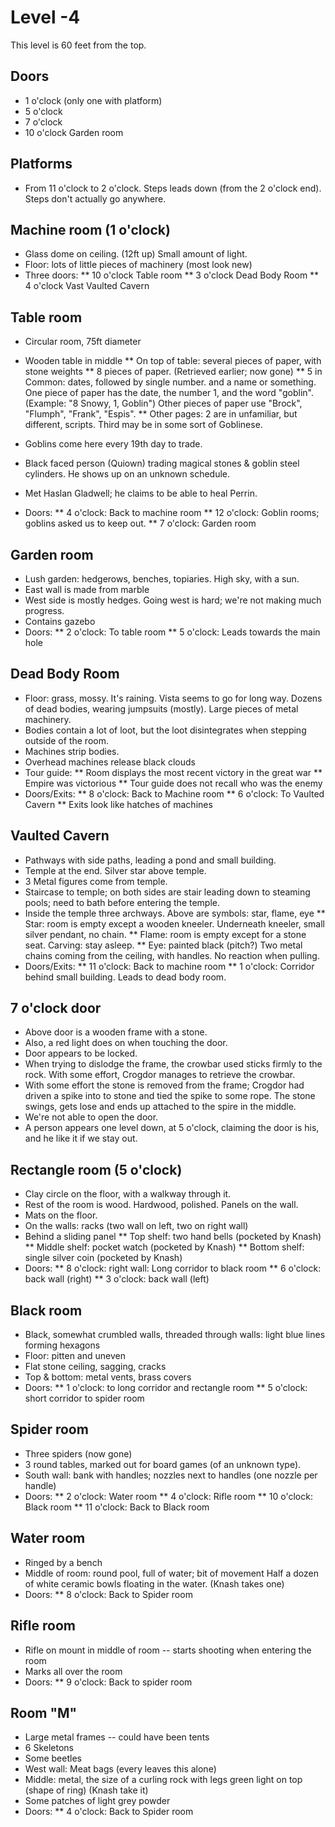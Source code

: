# Level -4

This level is 60 feet from the top.

## Doors

*  1 o'clock  (only one with platform)
*  5 o'clock 
*  7 o'clock
* 10 o'clock  Garden room


## Platforms

* From 11 o'clock to 2 o'clock. Steps leads down (from the 2 o'clock end).
  Steps don't actually go anywhere.



## Machine room (1 o'clock)

* Glass dome on ceiling. (12ft up) Small amount of light.
* Floor: lots of little pieces of machinery (most look new)
* Three doors:
** 10 o'clock  Table room
**  3 o'clock  Dead Body Room
**  4 o'clock  Vast Vaulted Cavern


## Table room

* Circular room, 75ft diameter
* Wooden table in middle
** On top of table: several pieces of paper, with stone weights
** 8 pieces of paper. (Retrieved earlier; now gone)
** 5 in Common: dates, followed by single number.
   and a name or something. One piece of paper has the date, the number 1,
   and the word "goblin". (Example: "8 Snowy, 1, Goblin")
   Other pieces of paper use "Brock", "Flumph", "Frank", "Espis".
** Other pages: 2 are in unfamiliar, but different, scripts. Third may
   be in some sort of Goblinese.

* Goblins come here every 19th day to trade.
* Black faced person (Quiown) trading magical stones & goblin steel
  cylinders. He shows up on an unknown schedule.

* Met Haslan Gladwell; he claims to be able to heal Perrin.

* Doors:
** 4 o'clock: Back to machine room
** 12 o'clock: Goblin rooms; goblins asked us to keep out.
** 7 o'clock: Garden room

## Garden room

* Lush garden: hedgerows, benches, topiaries. High sky, with a sun.
* East wall is made from marble
* West side is mostly hedges. Going west is hard; we're not making much
  progress.
* Contains gazebo
* Doors:
** 2 o'clock: To table room
** 5 o'clock: Leads towards the main hole


## Dead Body Room

* Floor: grass, mossy. It's raining. Vista seems to go for long way.
  Dozens of dead bodies, wearing jumpsuits (mostly).
  Large pieces of metal machinery.
* Bodies contain a lot of loot, but the loot disintegrates when stepping
  outside of the room.
* Machines strip bodies.
* Overhead machines release black clouds
* Tour guide:
** Room displays the most recent victory in the great war
** Empire was victorious
** Tour guide does not recall who was the enemy
* Doors/Exits:
** 8 o'clock: Back to Machine room
** 6 o'clock: To Vaulted Cavern
** Exits look like hatches of machines

## Vaulted Cavern
* Pathways with side paths, leading a pond and small building.
* Temple at the end. Silver star above temple.
* 3 Metal figures come from temple.
* Staircase to temple; on both sides are stair leading down to steaming pools;
  need to bath before entering the temple.
* Inside the temple three archways. Above are symbols: star, flame, eye
** Star: room is empty except a wooden kneeler. Underneath kneeler, small
   silver pendant, no chain.
** Flame: room is empty except for a stone seat. Carving: stay asleep.
** Eye: painted black (pitch?) Two metal chains coming from the ceiling,
   with handles. No reaction when pulling.
* Doors/Exits:
** 11 o'clock: Back to machine room
** 1 o'clock: Corridor behind small building. Leads to dead body room.



## 7 o'clock door

* Above door is a wooden frame with a stone.
* Also, a red light does on when touching the door.
* Door appears to be locked.
* When trying to dislodge the frame, the crowbar used sticks firmly
  to the rock. With some effort, Crogdor manages to retrieve the
  crowbar.
* With some effort the stone is removed from the frame; Crogdor had
  driven a spike into to stone and tied the spike to some rope.
  The stone swings, gets lose and ends up attached to the spire
  in the middle.
* We're not able to open the door.
* A person appears one level down, at 5 o'clock, claiming the door
  is his, and he like it if we stay out.  


## Rectangle room (5 o'clock)

* Clay circle on the floor, with a walkway through it.
* Rest of the room is wood. Hardwood, polished. Panels on the wall.
* Mats on the floor.
* On the walls: racks (two wall on left, two on right wall)
* Behind a sliding panel
** Top shelf: two hand bells (pocketed by Knash)
** Middle shelf: pocket watch (pocketed by Knash)
** Bottom shelf: single silver coin (pocketed by Knash)
* Doors:
** 8 o'clock: right wall: Long corridor to black room
** 6 o'clock: back wall (right)
** 3 o'clock: back wall (left)

## Black room

* Black, somewhat crumbled walls, threaded through walls:
  light blue lines forming hexagons
* Floor: pitten and uneven
* Flat stone ceiling, sagging, cracks
* Top & bottom: metal vents, brass covers
* Doors:
** 1 o'clock: to long corridor and rectangle room
** 5 o'clock: short corridor to spider room

## Spider room

* Three spiders (now gone)
* 3 round tables, marked out for board games (of an unknown type).
* South wall: bank with handles; nozzles next to handles
  (one nozzle per handle)
* Doors:
** 2 o'clock: Water room
** 4 o'clock: Rifle room
** 10 o'clock: Black room
** 11 o'clock: Back to Black room


## Water room
* Ringed by a bench
* Middle of room: round pool, full of water; bit of movement
  Half a dozen of white ceramic bowls floating in the water.
  (Knash takes one)
* Doors:
** 8 o'clock: Back to Spider room

## Rifle room
* Rifle on mount in middle of room -- starts shooting when entering the room
* Marks all over the room
* Doors:
** 9 o'clock: Back to spider room


## Room "M"
* Large metal frames -- could have been tents
* 6 Skeletons
* Some beetles
* West wall: Meat bags (every leaves this alone)
* Middle: metal, the size of a curling rock with legs
          green light on top (shape of ring)  (Knash take it)
* Some patches of light grey powder
* Doors:
** 4 o'clock: Back to Spider room
